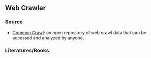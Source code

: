 ## **Web Crawler**


### Source
  * [Common Crawl](https://commoncrawl.org/): an open repository of web crawl data that can be accessed and analyzed by anyone.

### Literatures/Books


  
